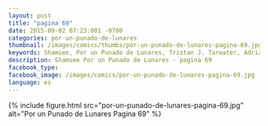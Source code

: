 ```yaml
---
layout: post
title: "pagina 69"
date: 2015-09-02 07:23:001 -0700
categories: por-un-punado-de-lunares
thumbnail: /images/comics/thumbs/por-un-punado-de-lunares-pagina-69.jpg
keywords: Shamsee, Por un Punado de Lunares, Tristan J. Tarwater, Adrian Ricker
description: Shamsee Por un Punado de Lunares - pagina 69
facebook_type: 
facebook_image: /images/comics/por-un-punado-de-lunares-pagina-69.jpg
language: es
---
```

{% include figure.html src="por-un-punado-de-lunares-pagina-69.jpg" alt="Por un Punado de Lunares Pagina 69" %}